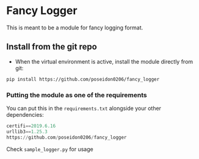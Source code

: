 # Fancy Logger

This is meant to be a module for fancy logging format.

## Install from the git repo
- When the virtual environment is active, install the module directly from git:
```bash
pip install https://github.com/poseidon0206/fancy_logger
```

### Putting the module as one of the requirements
You can put this in the ```requirements.txt``` alongside your other dependencies:
```python
certifi==2019.6.16
urllib3==1.25.3
https://github.com/poseidon0206/fancy_logger
```

Check ```sample_logger.py``` for usage
